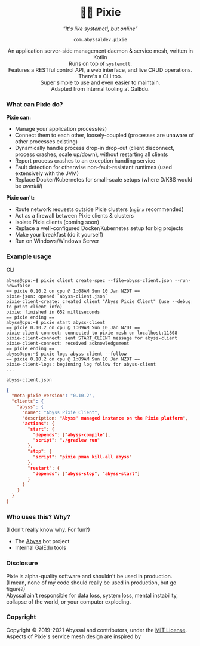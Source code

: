 <div align="center">

<h1>🧚‍♀️ Pixie</h1>
<i>"It's like systemctl, but online"</i>   
  
<code>com.abyssaldev.pixie</code>

An application server-side management daemon & service mesh, written in Kotlin  
Runs on top of `systemctl`.  
Features a RESTful control API, a web interface, and live CRUD operations.  
There's a CLI too.  
Super simple to use and even easier to maintain.  
Adapted from internal tooling at GalEdu.

</div>

### What can Pixie do?
**Pixie can:**
- Manage your application process(es)
- Connect them to each other, loosely-coupled (processes are unaware of other processes existing)
- Dynamically handle process drop-in drop-out (client disconnect, process crashes, scale up/down), without restarting all clients
- Report process crashes to an exception handling service
- Fault detection for otherwise non-fault-resistant runtimes (used extensively with the JVM)
- Replace Docker/Kubernetes for small-scale setups (where D/K8S would be *overkill*)

**Pixie can't:**
- Route network requests outside Pixie clusters (`nginx` recommended)
- Act as a firewall between Pixie clients & clusters
- Isolate Pixie clients (coming soon)
- Replace a well-configured Docker/Kubernetes setup for big projects
- Make your breakfast (do it yourself)
- Run on Windows/Windows Server

### Example usage
**CLI**
```console
abyss@cpu:~$ pixie client create-spec --file=abyss-client.json --run-now=false
== pixie 0.10.2 on cpu @ 1:08AM Sun 10 Jan NZDT ==
pixie-json: opened `abyss-client.json`
pixie-client-create: created client "Abyss Pixie Client" (use --debug to print client info)
pixie: finished in 652 milliseconds
== pixie ending ==
abyss@cpu:~$ pixie start abyss-client
== pixie 0.10.2 on cpu @ 1:09AM Sun 10 Jan NZDT ==
pixie-client-connect: connected to pixie mesh on localhost:11808
pixie-client-connect: sent START_CLIENT message for abyss-client
pixie-client-connect: received acknowledgement
== pixie ending ==
abyss@cpu:~$ pixie logs abyss-client --follow
== pixie 0.10.2 on cpu @ 1:09AM Sun 10 Jan NZDT ==
pixie-client-logs: beginning log follow for abyss-client
...
```
`abyss-client.json`
```json
{
  "meta-pixie-version": "0.10.2",
  "clients": {
    "abyss": {
      "name": "Abyss Pixie Client",
      "description: "Abyss' managed instance on the Pixie platform",
      "actions": {
        "start": {
          "depends": ["abyss-compile"],
          "script": "./gradlew run"
        },
        "stop": {
          "script": "pixie pman kill-all abyss"
        },
        "restart": {
          "depends": ["abyss-stop", "abyss-start"]
        }
      }
    }
  }
}
```


### Who uses this? Why?
(I don't really know why. For fun?)
* The [Abyss](https://github.com/abyssal/abyss) bot project
* Internal GalEdu tools

### Disclosure
Pixie is alpha-quality software and shouldn't be used in production.  
(I mean, none of my code should really be used in production, but go figure?)  
Abyssal ain't responsible for data loss, system loss, mental instability, collapse of the world, or your computer exploding.

### Copyright
Copyright &copy; 2019-2021 Abyssal and contributors, under the [MIT License](LICENSE.md).  
Aspects of Pixie's service mesh design are inspired by 
